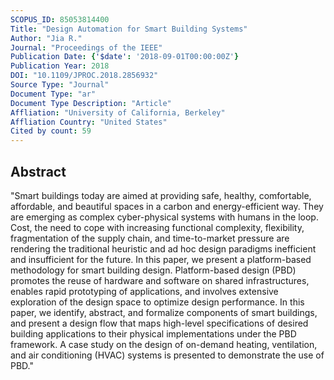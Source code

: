 ```yaml
---
SCOPUS_ID: 85053814400
Title: "Design Automation for Smart Building Systems"
Author: "Jia R."
Journal: "Proceedings of the IEEE"
Publication Date: {'$date': '2018-09-01T00:00:00Z'}
Publication Year: 2018
DOI: "10.1109/JPROC.2018.2856932"
Source Type: "Journal"
Document Type: "ar"
Document Type Description: "Article"
Affliation: "University of California, Berkeley"
Affliation Country: "United States"
Cited by count: 59
---
```


## Abstract
"Smart buildings today are aimed at providing safe, healthy, comfortable, affordable, and beautiful spaces in a carbon and energy-efficient way. They are emerging as complex cyber-physical systems with humans in the loop. Cost, the need to cope with increasing functional complexity, flexibility, fragmentation of the supply chain, and time-to-market pressure are rendering the traditional heuristic and ad hoc design paradigms inefficient and insufficient for the future. In this paper, we present a platform-based methodology for smart building design. Platform-based design (PBD) promotes the reuse of hardware and software on shared infrastructures, enables rapid prototyping of applications, and involves extensive exploration of the design space to optimize design performance. In this paper, we identify, abstract, and formalize components of smart buildings, and present a design flow that maps high-level specifications of desired building applications to their physical implementations under the PBD framework. A case study on the design of on-demand heating, ventilation, and air conditioning (HVAC) systems is presented to demonstrate the use of PBD."
